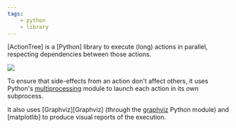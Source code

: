 ```yaml
---
tags:
    - python
    - library
---
```

[ActionTree] is a [Python] library to execute (long) actions in parallel, respecting dependencies between those actions.

<div class="text-center">
<img class="img-fluid" src="https://jacquev6.github.io/ActionTree/_static/logo.png">
</div>

To ensure that side-effects from an action don't affect others, it uses Python's [multiprocessing] module to launch each action in its own subprocess.

[multiprocessing]: https://docs.python.org/3/library/multiprocessing.html

It also uses [Graphviz][Graphviz] (through the [graphviz][python-gv] Python module)
and [matplotlib] to produce visual reports of the execution.

[python-gv]: https://pypi.python.org/pypi/graphviz
